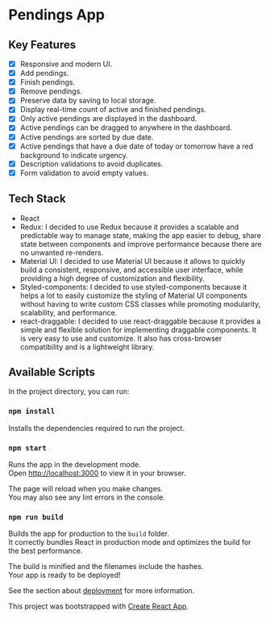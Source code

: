 # Pendings App

## Key Features

- [x] Responsive and modern UI.
- [x] Add pendings.
- [x] Finish pendings.
- [x] Remove pendings.
- [x] Preserve data by saving to local storage.
- [x] Display real-time count of active and finished pendings.
- [x] Only active pendings are displayed in the dashboard.
- [x] Active pendings can be dragged to anywhere in the dashboard.
- [x] Active pendings are sorted by due date.
- [x] Active pendings that have a due date of today or tomorrow have a red background to indicate urgency.
- [x] Description validations to avoid duplicates.
- [x] Form validation to avoid empty values.

## Tech Stack

- React
- Redux: I decided to use Redux because it provides a scalable and predictable way to manage state, making the app easier to debug, share state between components and improve performance because there are no unwanted re-renders.
- Material UI: I decided to use Material UI because it allows to quickly build a consistent, responsive, and accessible user interface, while providing a high degree of customization and flexibility.
- Styled-components: I decided to use styled-components because it helps a lot to easily customize the styling of Material UI components without having to write custom CSS classes while promoting modularity, scalability, and performance.
- react-draggable: I decided to use react-draggable because it provides a simple and flexible solution for implementing draggable components. It is very easy to use and customize. It also has cross-browser compatibility and is a lightweight library.

## Available Scripts

In the project directory, you can run:

### `npm install`

Installs the dependencies required to run the project.

### `npm start`

Runs the app in the development mode.\
Open [http://localhost:3000](http://localhost:3000) to view it in your browser.

The page will reload when you make changes.\
You may also see any lint errors in the console.

### `npm run build`

Builds the app for production to the `build` folder.\
It correctly bundles React in production mode and optimizes the build for the best performance.

The build is minified and the filenames include the hashes.\
Your app is ready to be deployed!

See the section about [deployment](https://facebook.github.io/create-react-app/docs/deployment) for more information.

This project was bootstrapped with [Create React App](https://github.com/facebook/create-react-app).
